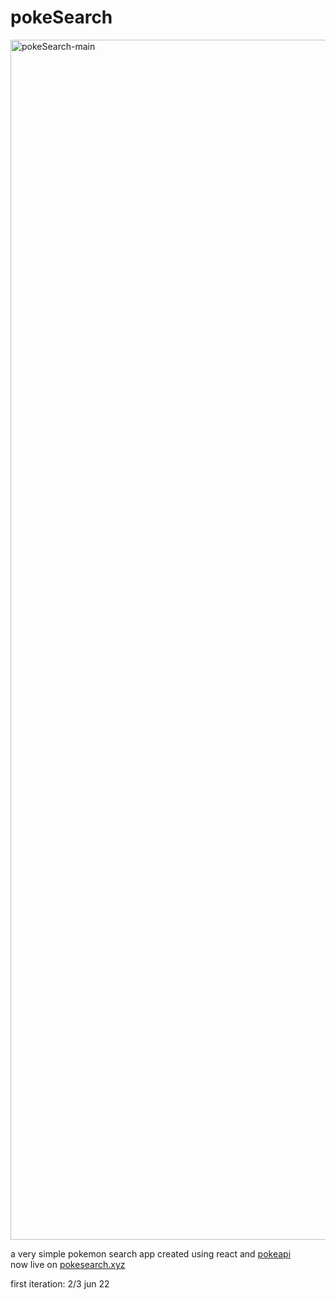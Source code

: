 # pokeSearch

<img width="1920" alt="pokeSearch-main" src="https://user-images.githubusercontent.com/90987235/176652018-e8fff2b1-5cc9-48b4-acef-1a18a5ddd243.png">

a very simple pokemon search app created using react and [pokeapi](http://pokeapi.co)  
now live on [pokesearch.xyz](http://pokesearch.xyz)

first iteration: 2/3 jun 22

